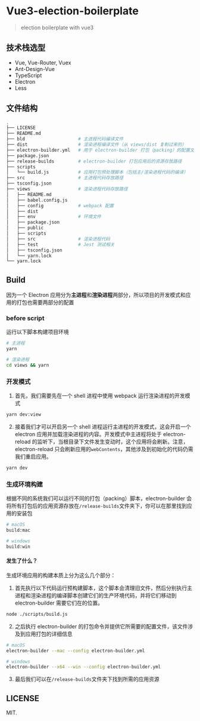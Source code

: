 # Vue3-election-boilerplate
> election boilerplate with vue3

## 技术栈选型
* Vue, Vue-Router, Vuex
* Ant-Design-Vue
* TypeScript
* Electron
* Less

## 文件结构
```sh
.
├── LICENSE
├── README.md
├── bld                    # 主进程代码编译文件
├── dist                   # 渲染进程编译文件（从 views/dist 复制过来的）
├── electron-builder.yml   # 用于 electron-builder 打包（packing）的配置文件
├── package.json
├── release-builds         # electron-builder 打包应用后的资源存放路径
├── scripts
│   └── build.js           # 应用打包预处理脚本（包括主/渲染进程代码的编译）
├── src                    # 主进程代码存放路径
├── tsconfig.json
├── views                  # 渲染进程代码存放路径
│   ├── README.md
│   ├── babel.config.js
│   ├── config             # webpack 配置
│   ├── dist
│   ├── env                # 环境文件
│   ├── package.json
│   ├── public
│   ├── scripts
│   ├── src                # 渲染进程代码
│   ├── test               # Jest 测试相关
│   ├── tsconfig.json
│   └── yarn.lock
└── yarn.lock
```
## Build
因为一个 Electron 应用分为**主进程**和**渲染进程**两部分，所以项目的开发模式和应用的打包也需要两部分的配置

### before script
运行以下脚本构建项目环境
```sh
# 主进程
yarn

# 渲染进程
cd views && yarn
```
### 开发模式
1. 首先，我们需要先在一个 shell 进程中使用 webpack 运行渲染进程的开发模式
```sh
yarn dev:view
```
2. 接着我们才可以开启另一个 shell 进程运行主进程的开发模式，这会开启一个 electron 应用并加载渲染进程的内容。开发模式中主进程将处于 electron-reload 的监听下，当根目录下文件发生变动时，这个应用将会刷新。注意，electron-reload 只会刷新应用的`webContents`，其他涉及到初始化的代码仍需我们重启应用。
```sh
yarn dev
```
### 生成环境构建
根据不同的系统我们可以运行不同的打包（packing）脚本，electron-builder 会将所有打包后的应用资源存放在`/release-builds`文件夹下，你可以在那里找到应用的安装包
```sh
# macOS
build:mac

# windows
build:win
```
#### 发生了什么？
生成环境应用的构建本质上分为这么几个部分：
1. 首先执行以下代码运行预构建脚本，这个脚本会清理旧文件，然后分别执行主进程和渲染进程的编译脚本创建它们的生产环境代码，并将它们移动到 electron-builder 需要它们在的位置。
```sh
node ./scripts/build.js
```
2. 之后执行 electron-builder 的打包命令并提供它所需要的配置文件，该文件涉及到应用打包的详细信息
```sh
# macOS
electron-builder --mac --config electron-builder.yml

# windows
electron-builder --x64 --win --config electron-builder.yml
```
3. 最后我们可以在`/release-builds`文件夹下找到所需的应用资源
## LICENSE
MIT.